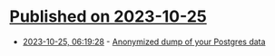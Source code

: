 # [Published on 2023-10-25](index.md)

* [2023-10-25, 06:19:28](https://lobste.rs/s/nugexk/anonymized_dump_your_postgres_data) - [Anonymized dump of your Postgres data](https://tembo.io/blog/anon-dump/)
